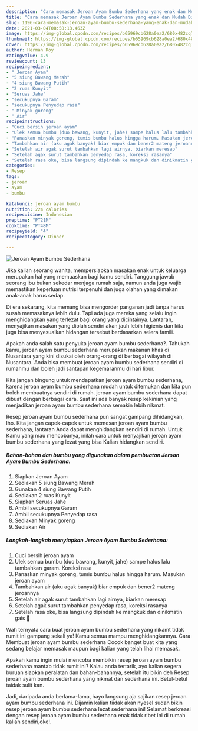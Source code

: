 ```yaml
---
description: "Cara memasak Jeroan Ayam Bumbu Sederhana yang enak dan Mudah Dibuat"
title: "Cara memasak Jeroan Ayam Bumbu Sederhana yang enak dan Mudah Dibuat"
slug: 1196-cara-memasak-jeroan-ayam-bumbu-sederhana-yang-enak-dan-mudah-dibuat
date: 2021-03-04T08:58:13.463Z
image: https://img-global.cpcdn.com/recipes/b65969cb628a0ea2/680x482cq70/jeroan-ayam-bumbu-sederhana-foto-resep-utama.jpg
thumbnail: https://img-global.cpcdn.com/recipes/b65969cb628a0ea2/680x482cq70/jeroan-ayam-bumbu-sederhana-foto-resep-utama.jpg
cover: https://img-global.cpcdn.com/recipes/b65969cb628a0ea2/680x482cq70/jeroan-ayam-bumbu-sederhana-foto-resep-utama.jpg
author: Herman Roy
ratingvalue: 4.9
reviewcount: 13
recipeingredient:
- " Jeroan Ayam"
- "5 siung Bawang Merah"
- "4 siung Bawang Putih"
- "2 ruas Kunyit"
- "Seruas Jahe"
- "secukupnya Garam"
- "secukupnya Penyedap rasa"
- " Minyak goreng"
- " Air"
recipeinstructions:
- "Cuci bersih jeroan ayam"
- "Ulek semua bumbu (duo bawang, kunyit, jahe) sampe halus lalu tambahkan garam. Koreksi rasa"
- "Panaskan minyak goreng, tumis bumbu halus hingga harum. Masukan jeroan ayam"
- "Tambahkan air (aku agak banyak) biar empuk dan bener2 mateng jeroannya"
- "Setelah air agak surut tambahkan lagi airnya, biarkan meresap"
- "Setelah agak surut tambahkan penyedap rasa, koreksi rasanya"
- "Setelah rasa oke, bisa langsung dipindah ke mangkuk dan dinikmatin gais 🥰"
categories:
- Resep
tags:
- jeroan
- ayam
- bumbu

katakunci: jeroan ayam bumbu 
nutrition: 224 calories
recipecuisine: Indonesian
preptime: "PT21M"
cooktime: "PT48M"
recipeyield: "4"
recipecategory: Dinner

---
```



![Jeroan Ayam Bumbu Sederhana](https://img-global.cpcdn.com/recipes/b65969cb628a0ea2/680x482cq70/jeroan-ayam-bumbu-sederhana-foto-resep-utama.jpg)

Jika kalian seorang wanita, mempersiapkan masakan enak untuk keluarga merupakan hal yang memuaskan bagi kamu sendiri. Tanggung jawab seorang ibu bukan sekedar menjaga rumah saja, namun anda juga wajib memastikan keperluan nutrisi terpenuhi dan juga olahan yang dimakan anak-anak harus sedap.

Di era  sekarang, kita memang bisa mengorder panganan jadi tanpa harus susah memasaknya lebih dulu. Tapi ada juga mereka yang selalu ingin menghidangkan yang terlezat bagi orang yang dicintainya. Lantaran, menyajikan masakan yang diolah sendiri akan jauh lebih higienis dan kita juga bisa menyesuaikan hidangan tersebut berdasarkan selera famili. 



Apakah anda salah satu penyuka jeroan ayam bumbu sederhana?. Tahukah kamu, jeroan ayam bumbu sederhana merupakan makanan khas di Nusantara yang kini disukai oleh orang-orang di berbagai wilayah di Nusantara. Anda bisa membuat jeroan ayam bumbu sederhana sendiri di rumahmu dan boleh jadi santapan kegemaranmu di hari libur.

Kita jangan bingung untuk mendapatkan jeroan ayam bumbu sederhana, karena jeroan ayam bumbu sederhana mudah untuk ditemukan dan kita pun boleh membuatnya sendiri di rumah. jeroan ayam bumbu sederhana dapat dibuat dengan berbagai cara. Saat ini ada banyak resep kekinian yang menjadikan jeroan ayam bumbu sederhana semakin lebih nikmat.

Resep jeroan ayam bumbu sederhana pun sangat gampang dihidangkan, lho. Kita jangan capek-capek untuk memesan jeroan ayam bumbu sederhana, lantaran Anda dapat menghidangkan sendiri di rumah. Untuk Kamu yang mau mencobanya, inilah cara untuk menyajikan jeroan ayam bumbu sederhana yang lezat yang bisa Kalian hidangkan sendiri.

<!--inarticleads1-->

##### Bahan-bahan dan bumbu yang digunakan dalam pembuatan Jeroan Ayam Bumbu Sederhana:

1. Siapkan  Jeroan Ayam
1. Sediakan 5 siung Bawang Merah
1. Gunakan 4 siung Bawang Putih
1. Sediakan 2 ruas Kunyit
1. Siapkan Seruas Jahe
1. Ambil secukupnya Garam
1. Ambil secukupnya Penyedap rasa
1. Sediakan  Minyak goreng
1. Sediakan  Air




<!--inarticleads2-->

##### Langkah-langkah menyiapkan Jeroan Ayam Bumbu Sederhana:

1. Cuci bersih jeroan ayam
1. Ulek semua bumbu (duo bawang, kunyit, jahe) sampe halus lalu tambahkan garam. Koreksi rasa
1. Panaskan minyak goreng, tumis bumbu halus hingga harum. Masukan jeroan ayam
1. Tambahkan air (aku agak banyak) biar empuk dan bener2 mateng jeroannya
1. Setelah air agak surut tambahkan lagi airnya, biarkan meresap
1. Setelah agak surut tambahkan penyedap rasa, koreksi rasanya
1. Setelah rasa oke, bisa langsung dipindah ke mangkuk dan dinikmatin gais 🥰




Wah ternyata cara buat jeroan ayam bumbu sederhana yang nikamt tidak rumit ini gampang sekali ya! Kamu semua mampu menghidangkannya. Cara Membuat jeroan ayam bumbu sederhana Cocok banget buat kita yang sedang belajar memasak maupun bagi kalian yang telah lihai memasak.

Apakah kamu ingin mulai mencoba membikin resep jeroan ayam bumbu sederhana mantab tidak rumit ini? Kalau anda tertarik, ayo kalian segera buruan siapkan peralatan dan bahan-bahannya, setelah itu bikin deh Resep jeroan ayam bumbu sederhana yang nikmat dan sederhana ini. Betul-betul taidak sulit kan. 

Jadi, daripada anda berlama-lama, hayo langsung aja sajikan resep jeroan ayam bumbu sederhana ini. Dijamin kalian tiidak akan nyesel sudah bikin resep jeroan ayam bumbu sederhana lezat sederhana ini! Selamat berkreasi dengan resep jeroan ayam bumbu sederhana enak tidak ribet ini di rumah kalian sendiri,oke!.

